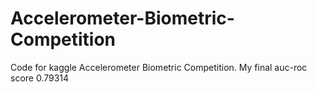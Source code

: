 # Accelerometer-Biometric-Competition
Code for kaggle Accelerometer Biometric Competition. My final auc-roc score 0.79314
